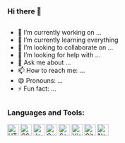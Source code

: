 ### Hi there 👋


## 
- 🔭 I’m currently working on ...
- 🌱 I’m currently learning everything
- 👯 I’m looking to collaborate on ...
- 🤔 I’m looking for help with ...
- 💬 Ask me about ...
- 📫 How to reach me: ...
- 😄 Pronouns: ...
- ⚡ Fun fact: ...

##
### Languages and Tools:

<img align="left" alt="HTML5" width="26px" src="https://encrypted-tbn0.gstatic.com/images?q=tbn:ANd9GcQAD2APNZeHXaSogF8b_YZyz5IAyXZR9rsWvRyB2rb5LBb1hOCz8qwmo-_a3NlcWjg34ko&usqp=CAU" />
<img align="left" alt="CSS3" width="26px" src="https://res.cloudinary.com/practicaldev/image/fetch/s--IckYnXfR--/c_imagga_scale,f_auto,fl_progressive,h_1080,q_auto,w_1080/https://thepracticaldev.s3.amazonaws.com/i/2gtqqlfraqi3ljmtt5at.jpg" />
<img align="left" alt="JavaScript" width="26px" src="https://upload.wikimedia.org/wikipedia/commons/thumb/9/99/Unofficial_JavaScript_logo_2.svg/480px-Unofficial_JavaScript_logo_2.svg.png" />
<img align="left" alt="Gulp" width="26px" src="https://mwcoders.com/wp-content/uploads/2018/02/gulpjs-logo.jpg" />
<img align="left" alt="Sass" width="26px" src="https://encrypted-tbn0.gstatic.com/images?q=tbn:ANd9GcQQnR9v6dz-WclZyXLZU6l8yuohRJ9Fe69vcJuICc2lt6LTb8ic6iuXhE6e2GSIdDhwRck&usqp=CAU" />
<img align="left" alt="Visual Studio Code" width="26px" src="https://northcreation.agency/assets/Uploads/VSCode.png" />
<img align="left" alt="Git" width="26px" src="https://www.campusmvp.es/catalogo/repository/product/curso-git.png" />
<img align="left" alt="Node" width="26px" src="https://pbs.twimg.com/media/DeXrm8hX0AEuuGq.jpg" />
